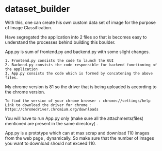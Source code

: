 # dataset_builder
With this, one can create his own custom data set of image for the purpose of Image Classification.

Have segregated the application into 2 files so that is becomes easy to understand the processes behind building this boulder.


App.py is sum of frontend.py and backend.py with some slight changes.

    1. Frontend.py consists the code to launch the GUI
    2. Backend.py consists the code responsible for backend functioning of the application
    3. App.py consists the code which is formed by concatening the above files.
    
 
My chrome version is 81 so the driver that is being uploaded is according to the chrome version.

    To find the version of your chrome browser : chrome://settings/help
    Link to download the driver for chrome : https://chromedriver.chromium.org/downloads

You will have to run App.py only (make sure all the attachments(files) mentioned are present in the same directory) .

App.py is a prototype which can at max scrap and download 110 images from the web page , dynamically. So make sure that the number of images you want to download should not exceed 110. 
